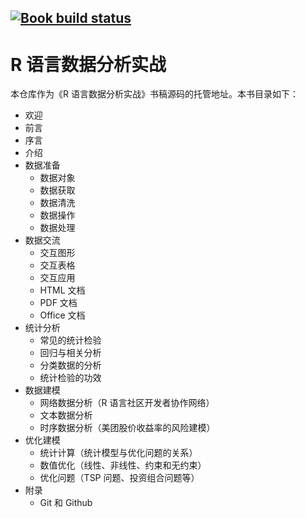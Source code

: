 ## [![Book build status](https://github.com/XiangyunHuang/data-analysis-in-action/workflows/Book-MacOS/badge.svg?event=push)](https://github.com/XiangyunHuang/data-analysis-in-action/actions?workflow=Book-MacOS)

# R 语言数据分析实战

本仓库作为《R 语言数据分析实战》书稿源码的托管地址。本书目录如下：

-   欢迎
-   前言
-   序言
-   介绍
-   数据准备
    -   数据对象
    -   数据获取
    -   数据清洗
    -   数据操作
    -   数据处理
-   数据交流
    -   交互图形
    -   交互表格
    -   交互应用
    -   HTML 文档
    -   PDF 文档
    -   Office 文档
-   统计分析
    -   常见的统计检验
    -   回归与相关分析
    -   分类数据的分析
    -   统计检验的功效
-   数据建模
    -   网络数据分析（R 语言社区开发者协作网络）
    -   文本数据分析
    -   时序数据分析（美团股价收益率的风险建模）
-   优化建模
    -   统计计算（统计模型与优化问题的关系）
    -   数值优化（线性、非线性、约束和无约束）
    -   优化问题（TSP 问题、投资组合问题等）
-   附录
    -   Git 和 Github
